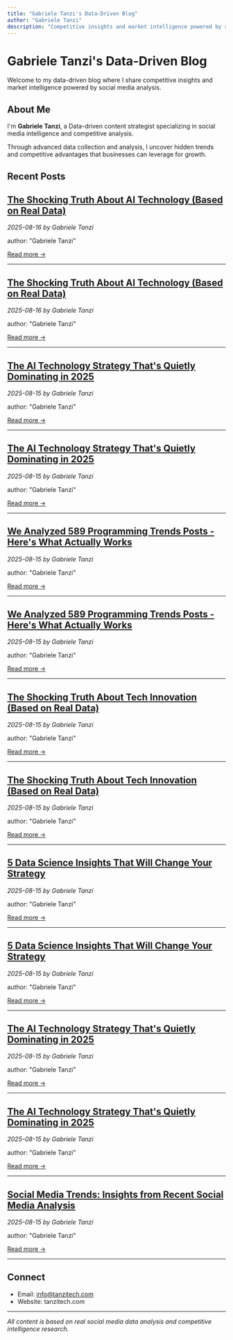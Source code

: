 ```yaml
---
title: "Gabriele Tanzi's Data-Driven Blog"
author: "Gabriele Tanzi"
description: "Competitive insights and market intelligence powered by social media data analysis"
---
```


# Gabriele Tanzi's Data-Driven Blog

Welcome to my data-driven blog where I share competitive insights and market intelligence powered by social media analysis.

## About Me

I'm **Gabriele Tanzi**, a Data-driven content strategist specializing in social media intelligence and competitive analysis.

Through advanced data collection and analysis, I uncover hidden trends and competitive advantages that businesses can leverage for growth.

## Recent Posts


## [The Shocking Truth About AI Technology (Based on Real Data)](2025-08-16-the-shocking-truth-about-ai-technology-based-on-re.html)
*2025-08-16 by Gabriele Tanzi*

author: "Gabriele Tanzi"

[Read more →](2025-08-16-the-shocking-truth-about-ai-technology-based-on-re.html)

---


## [The Shocking Truth About AI Technology (Based on Real Data)](2025-08-16-the-shocking-truth-about-ai-technology-based-on-re.html)
*2025-08-16 by Gabriele Tanzi*

author: "Gabriele Tanzi"

[Read more →](2025-08-16-the-shocking-truth-about-ai-technology-based-on-re.html)

---


## [The AI Technology Strategy That's Quietly Dominating in 2025](2025-08-15-the-ai-technology-strategy-thats-quietly-dominatin.html)
*2025-08-15 by Gabriele Tanzi*

author: "Gabriele Tanzi"

[Read more →](2025-08-15-the-ai-technology-strategy-thats-quietly-dominatin.html)

---


## [The AI Technology Strategy That's Quietly Dominating in 2025](2025-08-15-the-ai-technology-strategy-thats-quietly-dominatin.html)
*2025-08-15 by Gabriele Tanzi*

author: "Gabriele Tanzi"

[Read more →](2025-08-15-the-ai-technology-strategy-thats-quietly-dominatin.html)

---


## [We Analyzed 589 Programming Trends Posts - Here's What Actually Works](2025-08-15-we-analyzed-589-programming-trends-posts---heres-w.html)
*2025-08-15 by Gabriele Tanzi*

author: "Gabriele Tanzi"

[Read more →](2025-08-15-we-analyzed-589-programming-trends-posts---heres-w.html)

---


## [We Analyzed 589 Programming Trends Posts - Here's What Actually Works](2025-08-15-we-analyzed-589-programming-trends-posts---heres-w.html)
*2025-08-15 by Gabriele Tanzi*

author: "Gabriele Tanzi"

[Read more →](2025-08-15-we-analyzed-589-programming-trends-posts---heres-w.html)

---


## [The Shocking Truth About Tech Innovation (Based on Real Data)](2025-08-15-the-shocking-truth-about-tech-innovation-based-on-.html)
*2025-08-15 by Gabriele Tanzi*

author: "Gabriele Tanzi"

[Read more →](2025-08-15-the-shocking-truth-about-tech-innovation-based-on-.html)

---


## [The Shocking Truth About Tech Innovation (Based on Real Data)](2025-08-15-the-shocking-truth-about-tech-innovation-based-on-.html)
*2025-08-15 by Gabriele Tanzi*

author: "Gabriele Tanzi"

[Read more →](2025-08-15-the-shocking-truth-about-tech-innovation-based-on-.html)

---


## [5 Data Science Insights That Will Change Your Strategy](2025-08-15-5-data-science-insights-that-will-change-your-stra.html)
*2025-08-15 by Gabriele Tanzi*

author: "Gabriele Tanzi"

[Read more →](2025-08-15-5-data-science-insights-that-will-change-your-stra.html)

---


## [5 Data Science Insights That Will Change Your Strategy](2025-08-15-5-data-science-insights-that-will-change-your-stra.html)
*2025-08-15 by Gabriele Tanzi*

author: "Gabriele Tanzi"

[Read more →](2025-08-15-5-data-science-insights-that-will-change-your-stra.html)

---


## [The AI Technology Strategy That's Quietly Dominating in 2025](2025-08-15-the-ai-technology-strategy-thats-quietly-dominatin.html)
*2025-08-15 by Gabriele Tanzi*

author: "Gabriele Tanzi"

[Read more →](2025-08-15-the-ai-technology-strategy-thats-quietly-dominatin.html)

---


## [The AI Technology Strategy That's Quietly Dominating in 2025](2025-08-15-the-ai-technology-strategy-thats-quietly-dominatin.html)
*2025-08-15 by Gabriele Tanzi*

author: "Gabriele Tanzi"

[Read more →](2025-08-15-the-ai-technology-strategy-thats-quietly-dominatin.html)

---


## [Social Media Trends: Insights from Recent Social Media Analysis](2025-08-15-social-media-trends-insights-from-recent-social-me.html)
*2025-08-15 by Gabriele Tanzi*

author: "Gabriele Tanzi"

[Read more →](2025-08-15-social-media-trends-insights-from-recent-social-me.html)

---



## Connect

- Email: info@tanzitech.com
- Website: tanzitech.com

---

*All content is based on real social media data analysis and competitive intelligence research.*
